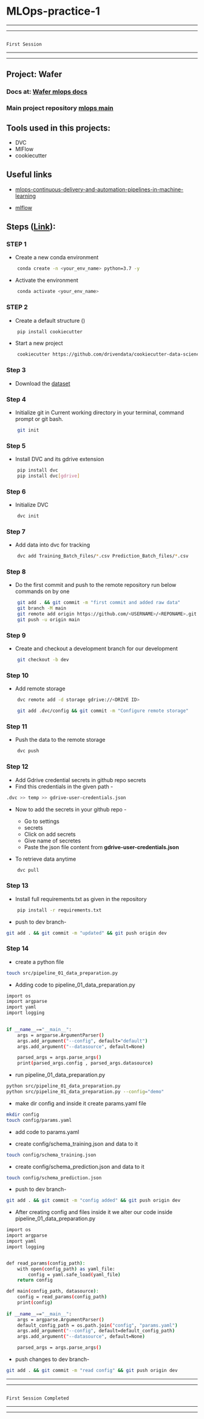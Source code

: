 # MLOps-practice-1 

*****************************************************
****************************************************** 
                                                                        First Session
******************************************************
******************************************************

## Project: Wafer

### Docs at: [Wafer mlops docs](https://c17hawke.github.io/wafer_mlops_docs/)

### Main project repository [mlops main](https://github.com/FraidoonOmarzai/wafer)

## Tools used in this projects:
* DVC
* MlFlow
* cookiecutter


## Useful links
* [mlops-continuous-delivery-and-automation-pipelines-in-machine-learning](https://cloud.google.com/architecture/mlops-continuous-delivery-and-automation-pipelines-in-machine-learning)

* [mlflow](https://mlflow.org/)


## Steps ([Link](https://c17hawke.github.io/wafer_mlops_docs/)):



### STEP 1 
* Create a new conda environment
```bash
    conda create -n <your_env_name> python=3.7 -y
```
* Activate the environment 
```bash
    conda activate <your_env_name>
```



### STEP 2 

* Create a default structure ()
```bash
    pip install cookiecutter
```
* Start a new project
```bash
    cookiecutter https://github.com/drivendata/cookiecutter-data-science
```



### Step 3
* Download the [dataset](https://github.com/iNeuron-Pvt-Ltd/wafer-dataset/archive/main.zip)



### Step 4
* Initialize git in Current working directory in your terminal, command prompt or git bash.

```bash 
    git init
```


### Step 5
* Install DVC and its gdrive extension

```bash 
    pip install dvc
    pip install dvc[gdrive]
```


### Step 6

* Initialize DVC

```bash 
    dvc init
```


### Step 7

* Add data into dvc for tracking

```bash 
    dvc add Training_Batch_Files/*.csv Prediction_Batch_files/*.csv
```

### Step 8

* Do the first commit and push to the remote repository
run below commands on by one

```bash 
    git add . && git commit -m "first commit and added raw data"
    git branch -M main
    git remote add origin https://github.com/<USERNAME>/<REPONAME>.git
    git push -u origin main
```

### Step 9

* Create and checkout a development branch for our development

```bash
    git checkout -b dev
```


### Step 10

* Add remote storage

```bash
    dvc remote add -d storage gdrive://<DRIVE ID>

    git add .dvc/config && git commit -m "Configure remote storage"
```

### Step 11
* Push the data to the remote storage

```bash
    dvc push
```


### Step 12

* Add Gdrive credential secrets in github repo secrets
* Find this credentials in the given path -
```bash
.dvc >> temp >> gdrive-user-credentials.json
```
* Now to add the secrets in your github repo -

    * Go to settings
    * secrets
    * Click on add secrets
    * Give name of secretes
    * Paste the json file content from **gdrive-user-credentials.json**

* To retrieve data anytime
```bash
    dvc pull
```


### Step 13

* Install full requirements.txt as given in the repository
``` bash
    pip install -r requirements.txt
```
* push to dev branch-
```bash
git add . && git commit -m "updated" && git push origin dev
```


### Step 14

* create a python file
```bash
touch src/pipeline_01_data_preparation.py
```

* Adding code to pipeline_01_data_preparation.py
```bash
import os
import argparse
import yaml
import logging

    
if __name__=="__main__":
    args = argparse.ArgumentParser()
    args.add_argument("--config", default="default")
    args.add_argument("--datasource", default=None)

    parsed_args = args.parse_args()
    print(parsed_args.config , parsed_args.datasource)
```

* run pipeline_01_data_preparation.py
```bash
python src/pipeline_01_data_preparation.py
python src/pipeline_01_data_preparation.py --config="demo"
```

* make dir config and inside it create params.yaml file
```bash
mkdir config
touch config/params.yaml
```

* add code to params.yaml


* create config/schema_training.json and data to it
```bash
touch config/schema_training.json
```

* create config/schema_prediction.json and data to it
```bash
touch config/schema_prediction.json
```

* push to dev branch-
```bash
git add . && git commit -m "config added" && git push origin dev
```

* After creating config and files inside it we alter our code inside pipeline_01_data_preparation.py
```bash
import os
import argparse
import yaml
import logging


def read_params(config_path):
    with open(config_path) as yaml_file:
        config = yaml.safe_load(yaml_file)
    return config

def main(config_path, datasource):
    config = read_params(config_path)
    print(config)
    
if __name__=="__main__":
    args = argparse.ArgumentParser()
    default_config_path = os.path.join("config", "params.yaml")
    args.add_argument("--config", default=default_config_path)
    args.add_argument("--datasource", default=None)

    parsed_args = args.parse_args()
```

* push changes to dev branch-
```bash
git add . && git commit -m "read config" && git push origin dev
```

*****************************************************
****************************************************** 
                                                                        First Session Completed
******************************************************
******************************************************























